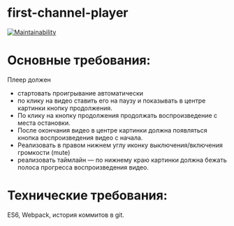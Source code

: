 # first-channel-player

[![Maintainability](https://api.codeclimate.com/v1/badges/69da10c35487c25c0f35/maintainability)](https://codeclimate.com/github/Poletay/first-channel-player/maintainability)

# Основные требования:
Плеер должен
* стартовать проигрывание автоматически
* по клику на видео ставить его на паузу  и показывать в центре картинки кнопку продолжения.
* По клику на кнопку продолжения продолжать воспроизведение с места остановки.
* После окончания видео в центре картинки должна появляться кнопка воспроизведения видео с начала.
* Реализовать в правом нижнем углу иконку выключения/включения громкости (mute)
* реализовать таймлайн — по нижнему краю картинки должна бежать полоса прогресса воспроизведения видео.

# Технические требования:
ES6, Webpack, история коммитов в git.
